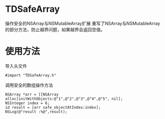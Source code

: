 # TDSafeArray
操作安全的NSArray与NSMutableArray扩展
重写了NSArray与NSMutableArray的部分方法，防止越界问题，如果越界会返回空值。

<H1>使用方法</H1>

导入头文件
```
#import "TDSafeArray.h"
```
调用安全的数组操作方法
```
NSArray *arr = [[NSArray alloc]initWithObjects:@"1",@"2",@"3",@"4",@"5", nil];
NSInteger index = 6;
id result = [arr safe_objectAtIndex:index];
NSLog(@"result :%@",result);
```

